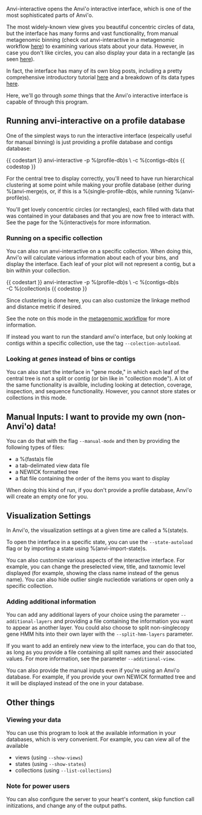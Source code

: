 Anvi-interactive opens the Anvi'o interactive interface, which is one of the most sophisticated parts of Anvi'o. 

The most widely-known view gives you beautiful concentric circles of data, but the interface has many forms and vast functionality, from manual metagenomic binning (check out anvi-interactive in a metagenomic workflow [here](http://merenlab.org/2016/06/22/anvio-tutorial-v2/#anvi-interactive)) to examining various stats about your data. However, in case you don't like circles, you can also display your data in a rectangle (as seen [here](http://merenlab.org/tutorials/interactive-interface/#lets-go-all-corners)). 

In fact, the interface has many of its own blog posts, including a pretty comprehensive introductory tutorial [here](http://merenlab.org/tutorials/interactive-interface/) and a breakdown of its data types  [here](http://merenlab.org/2016/02/27/the-anvio-interactive-interface/). 

Here, we'll go through *some* things that the Anvi'o interactive interface is capable of through this program. 

## Running anvi-interactive on a profile database

One of the simplest ways to run the interactive interface (espeically useful for manual binning) is just providing a profile database and contigs database:

{{ codestart }}
anvi-interactive -p %(profile-db)s \ 
            -c %(contigs-db)s
{{ codestop }}

For the central tree to display correctly, you'll need to have run hierarchical clustering at some point while making your profile database (either during %(anvi-merge)s, or, if this is a %(single-profile-db)s, while running %(anvi-profile)s). 

You'll get lovely concentric circles (or rectangles), each filled with data that was contained in your databases and that you are now free to interact with. See the page for the %(interactive)s for more information. 

### Running on a specific collection 

You can also run anvi-interactive on a specific collection. When doing this, Anvi'o will calculate various information about each of your bins, and display the interface. Each leaf of your plot will not represent a contig, but a bin within your collection. 

{{ codestart }}
anvi-interactive -p %(profile-db)s \ 
            -c %(contigs-db)s \
            -C %(collection)s
{{ codestop }}

Since clustering is done here, you can also customize the linkage method and distance metric if desired.

See the note on this mode in the [metagenomic workflow](http://merenlab.org/2016/06/22/anvio-tutorial-v2/#anvi-interactive) for more information. 

If instead you want to run the standard anvi'o interface, but only looking at contigs within a specific collection, use the tag `--colection-autoload`. 

### Looking at *genes* instead of bins or contigs

You can also start the interface in "gene mode," in which each leaf of the central tree is not a split or contig (or bin like in "collection mode"). A lot of the same functionality is availble, including looking at detection, coverage, inspection, and sequence functionality. However, you cannot store states or collections in this mode. 

## Manual Inputs: I want to provide my own (non-Anvi'o) data!

You can do that with the flag `--manual-mode` and then by providing the following types of files: 

- a %(fasta)s file
- a tab-delimated view data file
- a NEWICK formatted tree
- a flat file containing the order of the items you want to display

When doing this kind of run, if you don't provide a profile database, Anvi'o will create an empty one for you. 

## Visualization Settings

In Anvi'o, the visualization settings at a given time are called a %(state)s. 

To open the interface in a specific state, you can use the `--state-autoload` flag or by importing a state using %(anvi-import-state)s. 

You can also customize various aspects of the interactive interface. For example, you can change the preselected view, title, and taxnomic level displayed (for example, showing the class name instead of the genus name). You can also hide outlier single nucleotide variations or open only a specific collection. 

### Adding additional information 

You can add any additional layers of your choice using the parameter `--additional-layers` and providing a file containing the information you want to appear as another layer. You could also choose to split non-singlecopy gene HMM hits into their own layer with the `--split-hmm-layers` parameter. 

If you want to add an entirely new view to the interface, you can do that too, as long as you provide a file containing all split names and their associated values. For more information, see the parameter `--additional-view`. 

You can also provide the manual inputs even if you're using an Anvi'o database. For example, if you provide your own NEWICK formatted tree and it will be displayed instead of the one in your database. 

## Other things 

### Viewing your data

You can use this program to look at the available information in your databases, which is very convenient. For example, you can view all of the available

- views (using `--show-views`)
- states (using `--show-states`)
-  collections (using `--list-collections`)

### Note for power users 

You can also configure the server to your heart's content, skip function call initizations, and change any of the output paths. 
